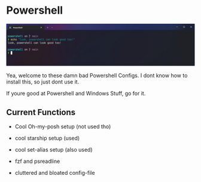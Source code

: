 # Powershell

![PWSH](https://github.com/28n/assets/blob/main/powershell/pwsh.png?raw=true)

Yea, welcome to these damn bad Powershell Configs. I dont know how to install this, so just dont use it.

If youre good at Powershell and Windows Stuff, go for it.

## Current Functions

- Cool Oh-my-posh setup (not used tho)

- cool starship setup (used)

- cool set-alias setup (also used)

- fzf and psreadline

- cluttered and bloated config-file
